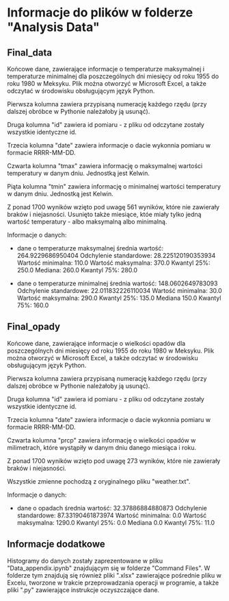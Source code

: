 # Informacje do plików w folderze "Analysis Data"

## Final_data

Końcowe dane, zawierające informacje o temperaturze maksymalnej i temperaturze minimalnej dla poszczególnych dni miesięcy od roku 1955 do roku 1980 w Meksyku. Plik można otworzyć w Microsoft Excel, a także odczytać w środowisku obsługującym język Python.

Pierwsza kolumna zawiera przypisaną numerację każdego rzędu (przy dalszej obróbce w Pythonie należałoby ją usunąć).

Druga kolumna "id" zawiera id pomiaru - z pliku od odczytane zostały wszystkie identyczne id.

Trzecia kolumna "date" zawiera informacje o dacie wykonnia pomiaru w formacie RRRR-MM-DD.

Czwarta kolumna "tmax" zawiera informację o maksymalnej wartości temperatury w danym dniu. Jednostką jest Kelwin.

Piąta kolumna "tmin" zawiera informację o minimalnej wartości temperatury w danym dniu. Jednostką jest Kelwin.

Z ponad 1700 wyników wzięto pod uwagę 561 wyników, które nie zawierały braków i niejasności. Usunięto także miesiące, któe miały tylko jedną wartość temperatury - albo maksymalną albo minimalną.

Informacje o danych:
- dane o temperaturze maksymalnej
    średnia wartość: 264.9229686950404
    Odchylenie standardowe: 28.225120190353934
    Wartość minimalna: 110.0
    Wartość maksymalna: 370.0
    Kwantyl 25%: 250.0
    Mediana: 260.0
    Kwantyl 75%: 280.0

- dane o temperaturze minimalnej
    średnia wartość: 148.0602649783093
    Odchylenie standardowe: 22.011832226110034
    Wartość minimalna: 30.0
    Wartość maksymalna: 290.0
    Kwantyl 25%: 135.0
    Mediana 150.0
    Kwantyl 75%: 160.0



## Final_opady

Końcowe dane, zawierające informacje o wielkości opadów dla poszczególnych dni miesięcy od roku 1955 do roku 1980 w Meksyku. Plik można otworzyć w Microsoft Excel, a także odczytać w środowisku obsługującym język Python.

Pierwsza kolumna zawiera przypisaną numerację każdego rzędu (przy dalszej obróbce w Pythonie należałoby ją usunąć).

Druga kolumna "id" zawiera id pomiaru - z pliku od odczytane zostały wszystkie identyczne id.

Trzecia kolumna "date" zawiera informacje o dacie wykonnia pomiaru w formacie RRRR-MM-DD.

Czwarta kolumna "prcp" zawiera informację o wielkości opadów w milimetrach, które wystąpiły w danym dniu danego miesiąca i roku.


Z ponad 1700 wyników wzięto pod uwagę 273 wyników, które nie zawierały braków i niejasności.

Wszystkie zmienne pochodzą z oryginalnego pliku "weather.txt".

Informacje o danych:
- dane o opadach
    średnia wartość: 32.37886884880873
    Odchylenie standardowe: 87.33190461873974
    Wartość minimalna: 0.0
    Wartość maksymalna: 1290.0
    Kwantyl 25%: 0.0
    Mediana 0.0
    Kwantyl 75%: 11.0


## Informacje dodatkowe

Histogramy do danych zostały zaprezentowane w pliku "Data_appendix.ipynb" znajdującym się w folderze "Command Files".
W folderze tym znajdują się również pliki ".xlsx" zawierające pośrednie pliku w Excelu, tworzone w trakcie przeprowadzania operacji w programie, a także pliki ".py" zawierające instrukcje oczyszczające dane.